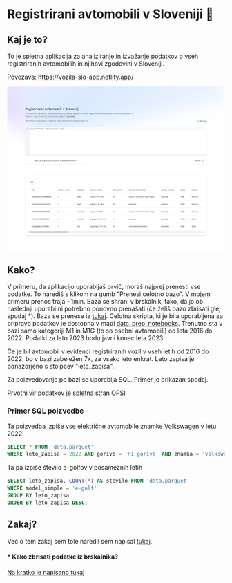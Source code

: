 # Registrirani avtomobili v Sloveniji 🚗

## Kaj je to?

To je spletna aplikacija za analiziranje in izvažanje podatkov o vseh registriranih avtomobilih in njihovi zgodovini v Sloveniji.

Povezava: https://vozila-slo-app.netlify.app/

![Screenshot](screenshot.png)

## Kako?

V primeru, da aplikacijo uporabljaš prvič, moraš najprej prenesti vse podatke. To narediš s klikom na gumb "Prenesi celotno bazo". V mojem primeru prenos traja ~1min. Baza se shrani v brskalnik, tako, da jo ob naslednji uporabi ni potrebno ponovno prenašati (če želiš bazo zbrisati glej spodaj \*). Baza se prenese iz [tukaj](https://www.dropbox.com/scl/fo/op2kgmsnzzjyjcwwaqxwt/h?rlkey=9z463algspgjlu3va1fkw1fir&dl=0). Celotna skripta, ki je bila uporabljena za pripravo podatkov je dostopna v mapi [data_prep_notebooks](data_prep_notebooks/). Trenutno sta v bazi samo kategoriji M1 in M1G (to so osebni avtomobili) od leta 2016 do 2022. Podatki za leto 2023 bodo javni konec leta 2023.

Če je bil avtomobil v evidenci registriranih vozil v vseh letih od 2016 do 2022, bo v bazi zabeležen 7x, za vsako leto enkrat. Leto zapisa je ponazorjeno s stolpcev "leto_zapisa".

Za poizvedovanje po bazi se uporablja SQL. Primer je prikazan spodaj.

Prvotni vir podatkov je spletna stran [OPSI](https://podatki.gov.si/)

### Primer SQL poizvedbe

Ta poizvedba izpiše vse električne avtomobile znamke Volkswagen v letu 2022.

```sql
SELECT * FROM 'data.parquet'
WHERE leto_zapisa = 2022 AND gorivo = 'ni goriva' AND znamka = 'volkswagen';
```

Ta pa izpiše število e-golfov v posameznih letih

```sql
SELECT leto_zapisa, COUNT(*) AS stevilo FROM 'data.parquet'
WHERE model_simple = 'e-golf'
GROUP BY leto_zapisa
ORDER BY leto_zapisa DESC;
```

## Zakaj?

Več o tem zakaj sem tole naredil sem napisal [tukaj](https://medium.com/@marcel.lah/podatki-o-registriranih-vozilih-v-sloveniji-b8651bcf7f19).

#### \* Kako zbrisati podatke iz brskalnika?

[Na kratko je napisano tukaj](https://www.howtogeek.com/664912/how-to-clear-storage-and-site-data-for-a-single-site-on-google-chrome/)
